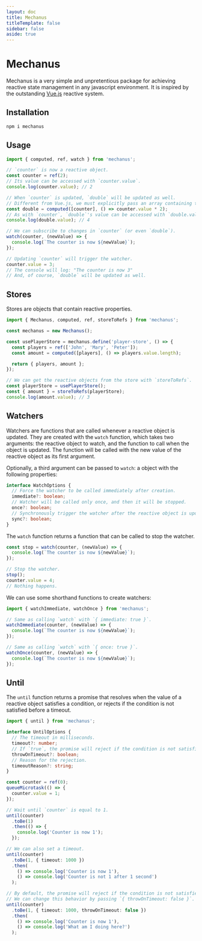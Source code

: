 ```yaml
---
layout: doc
title: Mechanus
titleTemplate: false
sidebar: false
aside: true
---
```


# Mechanus

Mechanus is a very simple and unpretentious package for achieving reactive state management in any javascript environment. It is inspired by the outstanding [Vue.js](https://vuejs.org/guide/essentials/reactivity-fundamentals.html#ref) reactive system.

## Installation

```bash
npm i mechanus
```

## Usage

```typescript
import { computed, ref, watch } from 'mechanus';

// `counter` is now a reactive object.
const counter = ref(2);
// Its value can be accessed with `counter.value`.
console.log(counter.value); // 2

// When `counter` is updated, `double` will be updated as well.
// Different from Vue.js, we must explicitly pass an array containing the reactive objects.
const double = computed([counter], () => counter.value * 2);
// As with `counter`, `double`'s value can be accessed with `double.value`.
console.log(double.value); // 4

// We can subscribe to changes in `counter` (or even `double`).
watch(counter, (newValue) => {
  console.log(`The counter is now ${newValue}`);
});

// Updating `counter` will trigger the watcher.
counter.value = 3;
// The console will log: "The counter is now 3"
// And, of course, `double` will be updated as well.
```

## Stores

Stores are objects that contain reactive properties.

```typescript
import { Mechanus, computed, ref, storeToRefs } from 'mechanus';

const mechanus = new Mechanus();

const usePlayerStore = mechanus.define('player-store', () => {
  const players = ref(['John', 'Mary', 'Peter']);
  const amount = computed([players], () => players.value.length);

  return { players, amount };
});

// We can get the reactive objects from the store with `storeToRefs`.
const playerStore = usePlayerStore();
const { amount } = storeToRefs(playerStore);
console.log(amount.value); // 3
```

## Watchers

Watchers are functions that are called whenever a reactive object is updated. They are created with the `watch` function, which takes two arguments: the reactive object to watch, and the function to call when the object is updated. The function will be called with the new value of the reactive object as its first argument.

Optionally, a third argument can be passed to `watch`: a object with the following properties:

```typescript
interface WatchOptions {
  // Force the watcher to be called immediately after creation.
  immediate?: boolean;
  // Watcher will be called only once, and then it will be stopped.
  once?: boolean;
  // Synchronously trigger the watcher after the reactive object is updated.
  sync?: boolean;
}
```

The `watch` function returns a function that can be called to stop the watcher.

```typescript
const stop = watch(counter, (newValue) => {
  console.log(`The counter is now ${newValue}`);
});

// Stop the watcher.
stop();
counter.value = 4;
// Nothing happens.
```

We can use some shorthand functions to create watchers:

```typescript
import { watchImmediate, watchOnce } from 'mechanus';

// Same as calling `watch` with `{ immediate: true }`.
watchImmediate(counter, (newValue) => {
  console.log(`The counter is now ${newValue}`);
});

// Same as calling `watch` with `{ once: true }`.
watchOnce(counter, (newValue) => {
  console.log(`The counter is now ${newValue}`);
});
```

## Until

The `until` function returns a promise that resolves when the value of a reactive object satisfies a condition, or rejects if the condition is not satisfied before a timeout.

```typescript
import { until } from 'mechanus';

interface UntilOptions {
  // The timeout in milliseconds.
  timeout?: number;
  // If `true`, the promise will reject if the condition is not satisfied before the timeout.
  throwOnTimeout?: boolean;
  // Reason for the rejection.
  timeoutReason?: string;
}

const counter = ref(0);
queueMicrotask(() => {
  counter.value = 1;
});

// Wait until `counter` is equal to 1.
until(counter)
  .toBe(1)
  .then(() => {
    console.log('Counter is now 1');
  });

// We can also set a timeout.
until(counter)
  .toBe(1, { timeout: 1000 })
  .then(
    () => console.log('Counter is now 1'),
    () => console.log('Counter is not 1 after 1 second')
  );

// By default, the promise will reject if the condition is not satisfied before the timeout.
// We can change this behavior by passing `{ throwOnTimeout: false }`.
until(counter)
  .toBe(1, { timeout: 1000, throwOnTimeout: false })
  .then(
    () => console.log('Counter is now 1'),
    () => console.log('What am I doing here?')
  );
```
